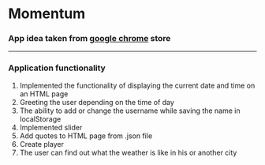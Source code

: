 # Momentum
### App idea taken from [google chrome](https://chrome.google.com/webstore/detail/momentum/laookkfknpbbblfpciffpaejjkokdgca) store
-------------

### Application functionality
1. Implemented the functionality of displaying the current date and time on an HTML page
2. Greeting the user depending on the time of day
3. The ability to add or change the username while saving the name in localStorage
4. Implemented slider
5. Add quotes to HTML page from .json file
6. Create player
7. The user can find out what the weather is like in his or another city

